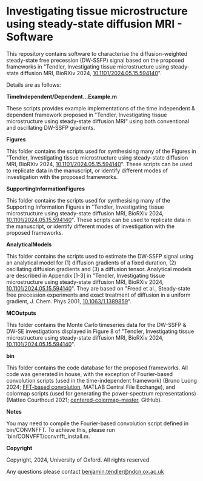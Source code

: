 # Investigating tissue microstructure using steady-state diffusion MRI - Software
This repository contains software to characterise the diffusion-weighted steady-state free precession (DW-SSFP) signal based on the proposed frameworks in "Tendler, Investigating tissue microstructure using steady-state diffusion MRI, BioRXiv 2024, [10.1101/2024.05.15.594140](https://doi.org/10.1101/2024.05.15.594140)".

Details are as follows:

**TimeIndependent/Dependent...Example.m**

These scripts provides example implementations of the time independent & dependent framework proposed in "Tendler, Investigating tissue microstructure using steady-state diffusion MRI" using both conventional and oscillating DW-SSFP gradients.

**Figures**

This folder contains the scripts used for synthesising many of the Figures in "Tendler, Investigating tissue microstructure using steady-state diffusion MRI, BioRXiv 2024, [10.1101/2024.05.15.594140](https://doi.org/10.1101/2024.05.15.594140)". These scripts can be used to replicate data in the manuscript, or identify different modes of investigation with the proposed frameworks. 

**SupportingInformationFigures**

This folder contains the scripts used for synthesising many of the Supporting Information Figures in "Tendler, Investigating tissue microstructure using steady-state diffusion MRI, BioRXiv 2024, [10.1101/2024.05.15.594140](https://doi.org/10.1101/2024.05.15.594140)". These scripts can be used to replicate data in the manuscript, or identify different modes of investigation with the proposed frameworks. 

**AnalyticalModels**

This folder contains the scripts used to estimate the DW-SSFP signal using an analytical model for (1) diffusion gradients of a fixed duration, (2) oscillating diffusion gradients and (3) a diffusion tensor. Analytical models are described in Appendix [1-3] in "Tendler, Investigating tissue microstructure using steady-state diffusion MRI, BioRXiv 2024, [10.1101/2024.05.15.594140](https://doi.org/10.1101/2024.05.15.594140)". They are based on "Freed et al., Steady-state free precession experiments and exact treatment of diffusion in a uniform gradient, J. Chem. Phys 2001, [10.1063/1.1389859](https://doi.org/10.1063/1.1389859)".

**MCOutputs**

This folder contains the Monte Carlo timeseries data for the DW-SSFP & DW-SE investigations displayed in Figure 8 of "Tendler, Investigating tissue microstructure using steady-state diffusion MRI, BioRXiv 2024, [10.1101/2024.05.15.594140](https://doi.org/10.1101/2024.05.15.594140)".

**bin**

This folder contains the code database for the proposed frameworks. All code was generated in house, with the exception of Fourier-based convolution scripts (used in the time-independent framework) (Bruno Luong 2024; [FFT-based convolution](https://www.mathworks.com/matlabcentral/fileexchange/24504-fft-based-convolution), MATLAB Central File Exchange), and colormap scripts (used for generating the power-spectrum representations) (Matteo Courthoud 2021; [centered-colormap-master](https://github.com/matteocourthoud/centered-colormap?tab=readme-ov-file), GitHub).

**Notes**

You may need to compile the Fourier-based convolution script defined in bin/CONVNFFT. To achieve this, please run 'bin/CONVFFT/convnfft_install.m.

**Copyright**

Copyright, 2024, University of Oxford. All rights reserved

Any questions please contact benjamin.tendler@ndcn.ox.ac.uk

